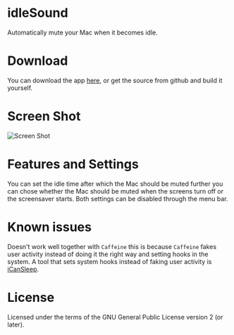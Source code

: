 idleSound
=========

Automatically mute your Mac when it becomes idle.


Download
========

You can download the app [here](https://github.com/hashier/idleSound/releases), or get the source from github and build it yourself.


Screen Shot
===========

![Screen Shot](https://raw.github.com/hashier/idleSound/master/ScreenShot.png)



Features and Settings
=====================

You can set the idle time after which the Mac should be muted further you can chose whether the Mac should be muted when the screens turn off or the screensaver starts. Both settings can be disabled through the menu bar.


Known issues
============

Doesn't work well together with `Caffeine` this is because `Caffeine` fakes user activity instead of doing it the right way and setting hooks in the system. A tool that sets system hooks instead of faking user activity is [iCanSleep](http://www.koboldtouch.com/display/ICS/iCanSleep+-+Prevent+your+Mac+from+Sleeping).


License
=======

Licensed under the terms of the GNU General Public License version 2 (or later).
